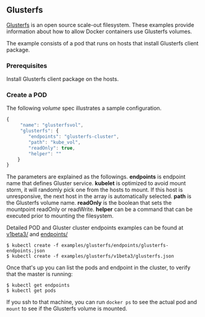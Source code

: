 ## Glusterfs

[Glusterfs](http://www.gluster.org) is an open source scale-out filesystem. These examples provide information about how to allow Docker containers use Glusterfs volumes.

The example consists of a pod that runs on hosts that install Glusterfs client package.

### Prerequisites

Install Glusterfs client package on the hosts.

### Create a POD

The following *volume* spec illustrates a sample configuration.

```js
{
     "name": "glusterfsvol",
     "glusterfs": {
        "endpoints": "glusterfs-cluster",
        "path": "kube_vol",
        "readOnly": true,
        "helper": ""
    }
}
```

The parameters are explained as the followings. **endpoints** is endpoint name that defines Gluster service. **kubelet** is optimized to avoid mount storm, it will randomly pick one from the hosts to mount. If this host is unresponsive, the next host in the array is automatically selected. **path** is the Glusterfs volume name. **readOnly** is the boolean that sets the mountpoint readOnly or readWrite. **helper** can be a command that can be executed prior to mounting the filesystem.

Detailed POD and Gluster cluster endpoints examples can be found at [v1beta3/](v1beta3/) and [endpoints/](endpoints/)

```shell
$ kubectl create -f examples/glusterfs/endpoints/glusterfs-endpoints.json
$ kubectl create -f examples/glusterfs/v1beta3/glusterfs.json
```
Once that's up you can list the pods and endpoint in the cluster, to verify that the master is running:

```shell
$ kubectl get endpoints
$ kubectl get pods
```

If you ssh to that machine, you can run `docker ps` to see the actual pod and `mount` to see if the Glusterfs volume is mounted.